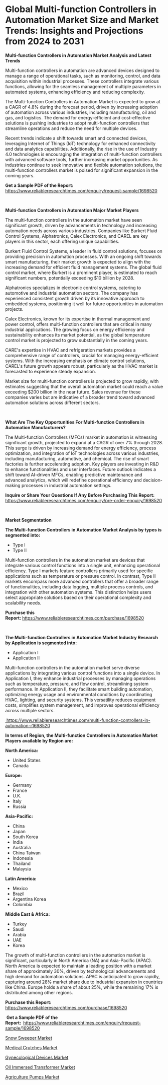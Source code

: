 <p><h1>Global Multi-function Controllers in Automation Market Size and Market Trends: Insights and Projections from 2024 to 2031</h1></p><p><strong>Multi-function Controllers in Automation Market Analysis and Latest Trends</strong></p>
<p><p>Multi-function controllers in automation are advanced devices designed to manage a range of operational tasks, such as monitoring, control, and data acquisition within industrial processes. These controllers integrate various functions, allowing for the seamless management of multiple parameters in automated systems, enhancing efficiency and reducing complexity.</p><p>The Multi-function Controllers in Automation Market is expected to grow at a CAGR of 4.8% during the forecast period, driven by increasing adoption of automation across various industries, including manufacturing, oil and gas, and logistics. The demand for energy-efficient and cost-effective solutions is pushing industries to adopt multi-function controllers that streamline operations and reduce the need for multiple devices. </p><p>Recent trends indicate a shift towards smart and connected devices, leveraging Internet of Things (IoT) technology for enhanced connectivity and data analytics capabilities. Additionally, the rise in the use of Industry 4.0 technologies is encouraging the integration of multi-function controllers with advanced software tools, further increasing market opportunities. As industries continue to seek innovative and flexible automation solutions, the multi-function controllers market is poised for significant expansion in the coming years.</p></p>
<p><strong>Get a Sample PDF of the Report:&nbsp;</strong> <a href="https://www.reliableresearchtimes.com/enquiry/request-sample/1698520?utm_campaign=1486&utm_medium=2&utm_source=Github&utm_content=ia&utm_term=20102024&utm_id=multi-function-controllers-in-automation">https://www.reliableresearchtimes.com/enquiry/request-sample/1698520</a></p>
<p>&nbsp;</p>
<p><strong>Multi-function Controllers in Automation Major Market Players</strong></p>
<p><p>The multi-function controllers in the automation market have seen significant growth, driven by advancements in technology and increasing automation needs across various industries. Companies like Burkert Fluid Control Systems, Alphatronics, Calex Electronics, and CAREL are key players in this sector, each offering unique capabilities.</p><p>Burkert Fluid Control Systems, a leader in fluid control solutions, focuses on providing precision in automation processes. With an ongoing shift towards smart manufacturing, their market growth is expected to align with the increasing demand for efficient fluid management systems. The global fluid control market, where Burkert is a prominent player, is estimated to reach significant numbers, potentially exceeding $10 billion by 2028.</p><p>Alphatronics specializes in electronic control systems, catering to automotive and industrial automation sectors. The company has experienced consistent growth driven by its innovative approach to embedded systems, positioning it well for future opportunities in automation projects.</p><p>Calex Electronics, known for its expertise in thermal management and power control, offers multi-function controllers that are critical in many industrial applications. The growing focus on energy efficiency and sustainability enhances its market potential, as the global temperature control market is projected to grow substantially in the coming years.</p><p>CARE's expertise in HVAC and refrigeration markets provides a comprehensive range of controllers, crucial for managing energy-efficient systems. With the increasing emphasis on climate control solutions, CAREL's future growth appears robust, particularly as the HVAC market is forecasted to experience steady expansion.</p><p>Market size for multi-function controllers is projected to grow rapidly, with estimates suggesting that the overall automation market could reach a value exceeding $200 billion in the near future. Sales revenue for these companies varies but are indicative of a broader trend toward advanced automation solutions across different sectors.</p></p>
<p>&nbsp;</p>
<p><strong>What Are The Key Opportunities For Multi-function Controllers in Automation Manufacturers?</strong></p>
<p><p>The Multi-function Controllers (MFCs) market in automation is witnessing significant growth, projected to expand at a CAGR of over 7% through 2028. This surge is driven by increasing demand for energy efficiency, process optimization, and integration of IoT technologies across various industries, including manufacturing, automotive, and chemical. The rise of smart factories is further accelerating adoption. Key players are investing in R&D to enhance functionalities and user interfaces. Future outlook indicates a shift toward AI-driven MFCs, enabling predictive maintenance and advanced analytics, which will redefine operational efficiency and decision-making processes in industrial automation settings.</p></p>
<p><strong>Inquire or Share Your Questions If Any Before Purchasing This Report:</strong> <a href="https://www.reliableresearchtimes.com/enquiry/pre-order-enquiry/1698520?utm_campaign=1486&utm_medium=2&utm_source=Github&utm_content=ia&utm_term=20102024&utm_id=multi-function-controllers-in-automation">https://www.reliableresearchtimes.com/enquiry/pre-order-enquiry/1698520</a></p>
<p>&nbsp;</p>
<p><strong>Market Segmentation</strong></p>
<p><strong>The Multi-function Controllers in Automation Market Analysis by types is segmented into:</strong></p>
<p><ul><li>Type I</li><li>Type II</li></ul></p>
<p><p>Multi-function controllers in the automation market are devices that integrate various control functions into a single unit, enhancing operational efficiency. Type I markets feature controllers primarily used for specific applications such as temperature or pressure control. In contrast, Type II markets encompass more advanced controllers that offer a broader range of functionalities, including data logging, multiple process controls, and integration with other automation systems. This distinction helps users select appropriate solutions based on their operational complexity and scalability needs.</p></p>
<p><strong>Purchase this Report:&nbsp;</strong><a href="https://www.reliableresearchtimes.com/purchase/1698520?utm_campaign=1486&utm_medium=2&utm_source=Github&utm_content=ia&utm_term=20102024&utm_id=multi-function-controllers-in-automation">https://www.reliableresearchtimes.com/purchase/1698520</a></p>
<p>&nbsp;</p>
<p><strong>The Multi-function Controllers in Automation Market Industry Research by Application is segmented into:</strong></p>
<p><ul><li>Application I</li><li>Application II</li></ul></p>
<p><p>Multi-function controllers in the automation market serve diverse applications by integrating various control functions into a single device. In Application I, they enhance industrial processes by managing operations such as temperature, pressure, and flow control, streamlining system performance. In Application II, they facilitate smart building automation, optimizing energy usage and environmental conditions by coordinating HVAC, lighting, and security systems. This versatility reduces equipment costs, simplifies system management, and improves operational efficiency across multiple sectors.</p></p>
<p><a href="https://www.reliableresearchtimes.com/multi-function-controllers-in-automation-r1698520?utm_campaign=1486&utm_medium=2&utm_source=Github&utm_content=ia&utm_term=20102024&utm_id=multi-function-controllers-in-automation">&nbsp;https://www.reliableresearchtimes.com/multi-function-controllers-in-automation-r1698520</a></p>
<p><strong>In terms of Region, the Multi-function Controllers in Automation Market Players available by Region are:</strong></p>
<p>
    <p> <strong> North America: </strong>
        <ul>
            <li>United States</li>
            <li>Canada</li>
        </ul>
        </p> 
    <p> <strong> Europe: </strong>
        <ul>
            <li>Germany</li>
            <li>France</li>
            <li>U.K.</li>
            <li>Italy</li>
            <li>Russia</li>
        </ul>
        </p> 
    <p> <strong> Asia-Pacific: </strong>
        <ul>
            <li>China</li>
            <li>Japan</li>
            <li>South Korea</li>
            <li>India</li>
            <li>Australia</li>
            <li>China Taiwan</li>
            <li>Indonesia</li>
            <li>Thailand</li>
            <li>Malaysia</li>
        </ul>
        </p> 
    <p> <strong> Latin America: </strong>
        <ul>
            <li>Mexico</li>
            <li>Brazil</li>
            <li>Argentina Korea</li>
            <li>Colombia</li>
        </ul>
        </p> 
    <p> <strong> Middle East & Africa: </strong>
        <ul>
            <li>Turkey</li>
            <li>Saudi</li>
            <li>Arabia</li>
            <li>UAE</li>
            <li>Korea</li>
        </ul>
    </p>
    </p>
<p><p>The growth of multi-function controllers in the automation market is significant, particularly in North America (NA) and Asia-Pacific (APAC). North America is expected to maintain a leading position with a market share of approximately 30%, driven by technological advancements and high demand for automation solutions. APAC is anticipated to grow rapidly, capturing around 28% market share due to industrial expansion in countries like China. Europe holds a share of about 25%, while the remaining 17% is distributed among other regions.</p></p>
<p><strong>Purchase this Report: </strong><a href="https://www.reliableresearchtimes.com/purchase/1698520?utm_campaign=1486&utm_medium=2&utm_source=Github&utm_content=ia&utm_term=20102024&utm_id=multi-function-controllers-in-automation">https://www.reliableresearchtimes.com/purchase/1698520</a></p>
<p>&nbsp;<strong>Get a Sample PDF of the Report:&nbsp;&nbsp;</strong><a href="https://www.reliableresearchtimes.com/enquiry/request-sample/1698520?utm_campaign=1486&utm_medium=2&utm_source=Github&utm_content=ia&utm_term=20102024&utm_id=multi-function-controllers-in-automation">https://www.reliableresearchtimes.com/enquiry/request-sample/1698520</a></p>
<p><strong></strong></p>
<p><p><a href="https://www.linkedin.com/pulse/global-perspectives-snow-sweeper-market-trends-forecast-rpcyf?utm_campaign=1486&utm_medium=2&utm_source=Github&utm_content=ia&utm_term=20102024&utm_id=multi-function-controllers-in-automation">Snow Sweeper Market</a></p><p><a href="https://www.linkedin.com/pulse/medical-crutches-market-navigating-challenges-unlocking-potential-mcwpc?utm_campaign=1486&utm_medium=2&utm_source=Github&utm_content=ia&utm_term=20102024&utm_id=multi-function-controllers-in-automation">Medical Crutches Market</a></p><p><a href="https://www.linkedin.com/pulse/gynecological-devices-market-emerging-trends-future-prospects-xckgc?utm_campaign=1486&utm_medium=2&utm_source=Github&utm_content=ia&utm_term=20102024&utm_id=multi-function-controllers-in-automation">Gynecological Devices Market</a></p><p><a href="https://www.linkedin.com/pulse/competitive-intelligence-oil-immersed-transformer-market-9xxqf?utm_campaign=1486&utm_medium=2&utm_source=Github&utm_content=ia&utm_term=20102024&utm_id=multi-function-controllers-in-automation">Oil Immersed Transformer Market</a></p><p><a href="https://www.linkedin.com/pulse/agriculture-pumps-market-outlook-current-assessment-future-4fhvf?utm_campaign=1486&utm_medium=2&utm_source=Github&utm_content=ia&utm_term=20102024&utm_id=multi-function-controllers-in-automation">Agriculture Pumps Market</a></p></p>